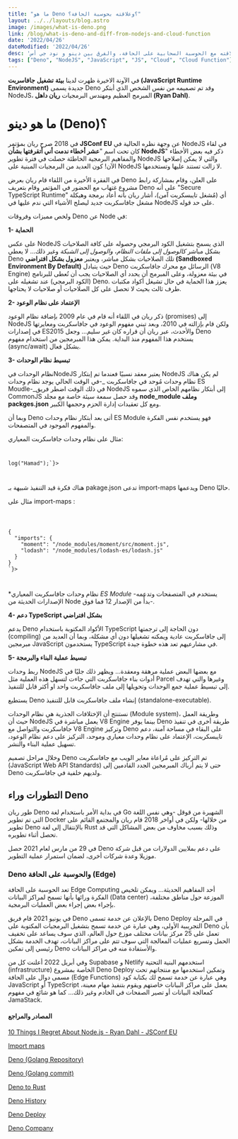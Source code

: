 ```yaml
---
title: "ما هو Deno ؟وعلاقته بحوسبة الحافة؟"
layout: ../../layouts/blog.astro
image: /images/what-is-deno.png
link: /blog/what-is-deno-and-diff-from-nodejs-and-cloud-function
date: '2022/04/26'
dateModified: '2022/04/26'
desc: 'في هذه التدوينة أتناول موضوع دينو وعلاقته مع الحوسبة السحابية على الحافة، والفرق بين دينو و نود جي أس'
tags: ["Deno", "NodeJS", "JavaScript", "JS", "Cloud", "Cloud Function"]
---
```


في الآونة الاخيرة ظهرت لدينا  **بيئة**  **تشغيل** **جافاسربت (JavaScript Runtime Environment)**  جديدة يسمى Deno وقد تم تصميمه من نفس الشخص الذي أبتكر NodeJS، المبرمج العظيم ومهندس البرمجيات  **ريان داهل (Ryan Dahl)**.

# ما هو دينو (Deno)؟
في 2018 صرح ريان بمؤتمر  **JSConf EU**  عن وجهة نظره الحالية في NodeJS في لقاء كان تحت اسم "**عشر أخطاء ندمت أني أتقرفتها بشأن NodeJS**" ذكر فيه بعض الأخطاء والمفاهيم البرمجية الخاطئة حصلت في فترة تطوير NodeJS والتي لا يمكن إصلاحها الآن! كون العديد من البرمجيات المبنية على NodeJS لا زالت تستند عليها وتستخدمها.

في الفقرة الأخيرة من اللقاء قام ريان بعرض Deno على العلن، وقام بمشاركة رابط مشروع غتهاب مع الحضور في المؤتمر وقام بتعريف Deno على أنه "Secure TypeScript Runtime" أي (مُشغل تايبسكربت آمن)، أشار ريان بأنه أعاد برمجة وهيكلة مشغل جافاسكربت جديد ليصلح الأشياء التي ندم عليها في NodeJS على حد قوله.


ولخص مميزات وفروقات Deno عن Node في:

**1- الحماية**

على عكس NodeJS الذي يسمح بتشغيل الكود البرمجي وحصوله على كافة الصلاحيات بشكل مباشر  _كالوصول إلى ملفات النظام_،  _والوصول إلى الشبكة_  وغير ذلك... لا يعطي Deno تلك الصلاحيات بشكل مباشر، ويعتبر  **معزول بشكل افتراضي (Sandboxed Environment By Default)** حيث يتبادل Deno الرسائل مع محرك جافاسكربت (V8 Engine) في بيئة معزولة، وعلى المبرمج أن يحدد أي الصلاحيات يجب أن تُعطى للبرنامج (الكود البرمجي) عند تشغيله على Deno. يعزز هذا الحماية في حال تشيغل أكواد مكتبات طرف ثالث بحيث لا تحصل على كل الصلاحيات أو صلاحيات لا يحتاجها.

  

**2- الإعتماد على نظام الوعود**

ذكر ريان في اللقاء أنه قام في عام 2009 بإضافة نظام الوعود (promises) إلى NodeJS ولكن قام بإزالته في 2010، وبعد تبني مفهوم الوعود في جافاسكربت ومعايرتها في إصدارات ES2015 والأحدث، عبر ريان أن قراره كان غير سليم... وجعل Deno يستخدم هذا المفهوم منذ البداية. يمكن هذا المبرمجين من استخدام مفهوم (async/await) بشكل فعال.

  

**3- تبسيط نظام الوحدات**

نظام الوحدات فيNodeJS يعتبر معقد نسبيًا فعندما تم إبتكار NodeJS لم يكن هناك نظام وحدات مُوحد في جافاسكربت  _-في الوقت الحالي يوجد نظام وحدات ES Moudle-_في ذلك الوقت اضطر فريق NodeJS إلى أبتكار نظامهم الخاص الذي سموه CommonJS وقد حصل سمعة سيئة خاصة مع مجلد  **node_module وملف packges.json** ومع كل تعقيدات إدارة الحزم وحجمها الكبير.

  

وبما أن Deno أتى بعد أبتكار نظام وحدات ES Module فهو يستخدم نفس الفكرة والمفهوم الموجود في المتصفحات.

  

مثال على نظام وحدات جافاسكربت المعياري:

<code>
<pre set:text=
{`import { log } form "utility";  

log("Hamad");`}>
</pre>
</code>

هناك فكرة قيد التنفيذ شبيهة بـ pakage.json تدعى import-maps ويدعمها Deno حاليًا.

مثال على import-maps :

<code>
<pre set:text=
{`<script type="importmap">  
{  
  "imports": {  
    "moment": "/node_modules/moment/src/moment.js",  
    "lodash": "/node_modules/lodash-es/lodash.js"  
  }  
}  
</script>`}>
</pre>
</code>

*نظام وحدات جافاسكربت المعياري  _ES_ _Module_  -يستخدم في المتصفحات وتدعمه الإصدارات الحديثة من Node بدأً من الإصدار 12 فما فوق-.

**4- دعم TypeScript بشكل افتراضي**

يدعم Deno الأكواد المكتوبة باستخدام TypeScript دون الحاجة إلى ترجمتها (compiling) إلى جافاسكربت عادية ويمكنه تشغيلها دون أي مشكلة، وبما أن العديد من مبرمجين JavaScript يستخدمون TypeScript في مشارعيهم تعد هذه خطوة جيدة.

**5- تبسيط عملية البناء والبرمجة**

ربط وحدات NodeJS مع بعضها البعض عملية مرهقة ومعقدة... ويظهر ذلك جليًا في أدوات بناء جافاسكربت التي جاءت لتسهل هذه العملية مثل Parcel وغيرها والتي تهدف إلى تبسيط عملية جمع الوحدات وتحويلها إلى ملف جافاسكربت واحد او أكثر قابل للتنفيذ.

يستطيع Deno إنشاء ملف جافاسكربت قابل للتنفيذ (standalone-executable).

نستنتج أن الإختلافات الجذرية هي نظام الوحدات (Module system)، وطريقة العمل حيث أن NodeJS يعمل مباشرة في V8 Engine بينما يوفر Deno طريقة أخرى في تنفيذ جافاسكربت والتواصل مع V8 Engine وتركيز Deno على البقاء في مساحة آمنة، دعم تايبسكربت، الإعتماد على نظام وحدات معياري وموحد، التركيز على دعم نظام الوعود، تسهيل عملية البناء والنشر.

وخلال مراحل تصميم Deno تم التركيز على مُراعاة معاير الويب مع جافاسكربت (JavaScript Web API Standards) حتى لا يتم أرباك المبرمجين الجدد القادمين إلى Deno ولديهم خلفية في جافاسكربت.

## التطورات وراء Deno

طور ريان Deno في بداية الأمر باستخدام لغة Go الشهيرة من قوقل -وهي نفس اللغة التي تم تطوير Docker من خلالها- ولكن في أواخر 2018 قام ريان والمجتمع القائم على تطوير Deno بالإنتقال إلى لغة Rust وذلك بسبب مخاوف من بعض المشاكل التي قد تحصل أثناء تطويره.

في 29 من مارس لعام 2021 حصل Deno على دعم بملايين الدولارات من قبل شركة موزيلا وعدة شركات أخرى، لضمان استمرار عملية التطوير.

### Deno والحوسبة على الحافة (Edge)

تعد الحوسبة على الحافة Edge Computing أحد المفاهيم الحديثة... ويمكن تلخيص الفكرة ورائها بأنها تسمح لمراكز البيانات (Data center) الموزعة حول مناطق مختلفة، بإجراء بعض إجراء بعض العمليات البرمجية.

في يونيو 2021 قام فريق Deno بالإعلان عن خدمة تسمى Deno Deploy في المرحلة التجريبية الأولى، وهي عبارة عن خدمة تسمح بتشغيل البرمجيات المكتوبة على Deno بأن تعمل على 25 مركز بيانات مختلف موزع حول العالم، الذي سوف يساعد على تخفيف الحمل وتسريع عمليات المعالجة التي سوف تتم على مراكز البيانات، تهدف الخدمة بشكل رئيسي إلى تمكين Deno والأستفادة منه في مراكز البيانات.


وفي أبريل 2022 أعلنت كل من Supabase و Netlify استخدمهم البنية التحتية (infrastructure) الخاصة بمشروع Deno Deploy وتمكين استخدمها مع منتجاتهم تحت مسمى دوال على الحافة (Edge Functions) وهي عبارة عن خدمة تسمح لك بكتابة كود JavaScript أو TypeScript يعمل على مراكز البيانات خاصتهم ويقوم بتنفيذ مهام معينة، كمعالجة البيانات أو تصير الصفحات في الخادم وغير ذلك... كما هو شائع في مفهوم JamaStack.

#### المصادر والمراجع

[10 Things I Regret About Node.js - Ryan Dahl - JSConf EU](https://www.youtube.com/watch?v=M3BM9TB-8yA)

[Import maps](https://github.com/WICG/import-maps)

[Deno (Golang  Repository)](https://github.com/denoland/deno/tree/golang)

[Deno (Golang  commit)](https://github.com/ry/deno/commits/ry_master?after=e247deb844e0c7c0ff96955166ac37ed481e6f37+505&branch=ry_master)

[Deno to Rust](https://github.com/denoland/deno/issues/205)

[Deno History](https://en.wikipedia.org/wiki/Deno_(software)#History)

[Deno Deploy](https://deno.com/blog/deploy-beta1)

[Deno Company](https://deno.com/blog/the-deno-company)